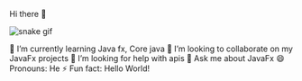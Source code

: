 Hi there 👋

![snake gif](https://github.com/morvin300/morvin300/blob/output/github-contribution-grid-snake.svg)


🌱 I’m currently learning Java fx, Core java
👯 I’m looking to collaborate on my JavaFx projects
🤔 I’m looking for help with apis
💬 Ask me about JavaFx
😄 Pronouns: He
⚡ Fun fact: Hello World!
